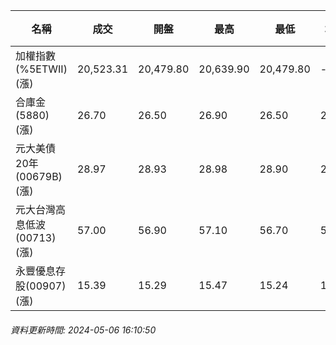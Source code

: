 | 名稱 | 成交 | 開盤 | 最高 | 最低 | 均價 | 成交金額(億) | 昨收 | 漲跌幅 | 漲跌 | 總量 | 昨量 | 振幅 |
| -------- | -------- | -------- | -------- |-------- | -------- | -------- |-------- |-------- |-------- | -------- | -------- |-------- |
|加權指數(%5ETWII) (漲)|20,523.31|20,479.80|20,639.90|20,479.80|-|4,135.24|20,330.32|0.95%|192.99|8,486,119|0|0.79%|
|合庫金(5880) (漲)|26.70|26.50|26.90|26.50|26.72|4.10|26.40|1.14%|0.30|15,353|9,613|1.52%|
|元大美債20年(00679B) (漲)|28.97|28.93|28.98|28.90|28.94|11.89|28.74|0.80%|0.23|41,067|46,532|0.28%|
|元大台灣高息低波(00713) (漲)|57.00|56.90|57.10|56.70|56.94|2.86|56.45|0.97%|0.55|5,018|3,749|0.71%|
|永豐優息存股(00907) (漲)|15.39|15.29|15.47|15.24|15.37|0.455|15.23|1.05%|0.16|2,957|1,870|1.51%|
###### 資料更新時間: 2024-05-06 16:10:50